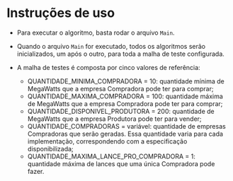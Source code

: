 # Instruções de uso

- Para executar o algoritmo, basta rodar o arquivo `Main`.

- Quando o arquivo `Main` for executado, todos os algoritmos serão inicializados, um após o outro, para toda a malha de
  teste configurada.

- A malha de testes é composta por cinco valores de referência:
    - QUANTIDADE_MINIMA_COMPRADORA = 10: quantidade mínima de MegaWatts que a empresa Compradora pode ter para comprar;
    - QUANTIDADE_MAXIMA_COMPRADORA = 100: quantidade máxima de MegaWatts que a empresa Compradora pode ter para comprar;
    - QUANTIDADE_DISPONIVEL_PRODUTORA = 200: quantidade de MegaWatts que a empresa Produtora pode ter para vender;
    - QUANTIDADE_COMPRADORAS = variável: quantidade de empresas Compradoras que serão geradas. Essa quantidade varia
      para cada implementação, correspondendo com a especificação disponibilizada;
    - QUANTIDADE_MAXIMA_LANCE_PRO_COMPRADORA = 1: quantidade máxima de lances que uma única Compradora pode fazer.
